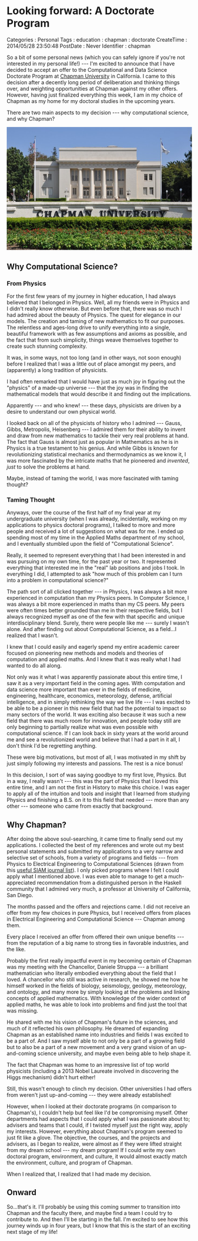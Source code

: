 Looking forward: A Doctorate Program
====================================

Categories
:   Personal
Tags
:   education
:   chapman
:   doctorate
CreateTime
:   2014/05/28 23:50:48
PostDate
:   Never
Identifier
:   chapman

So a bit of some personal news (which you can safely ignore if you're not
interested in my personal life!) --- I'm excited to announce that I have
decided to accept an offer to the Computational and Data Science Doctorate
Program at [Chapman University][chapman] in California.  I came to this
decision after a decently long period of deliberation and thinking things
over, and weighting opportunities at Chapman against my other offers.
However, having just finalized everything this week, I am in my choice of
Chapman as my home for my doctoral studies in the upcoming years.

[chapman]: http://www.chapman.edu/

There are two main aspects to my decision --- why computational science, and
why Chapman?

![Williams Hall --- Chapman University (Photo by Tom Arthur)](/img/entries/chapman/williams-hall.jpg "Williams Hall --- Chapman University (Photo by Tom Arthur)")

Why Computational Science?
--------------------------

### From Physics

For the first few years of my journey in higher education, I had always
believed that I belonged in Physics.  Well, all my friends were in Physics and
I didn't really know otherwise.  But even before that, there was so much I had
admired about the beauty of Physics.  The quest for elegance in our
models.  The creation and taming of new mathematics to fit our purposes.
The relentless and ages-long drive to unify everything into a single,
beautiful framework with as few assumptions and axioms as possible, and the
fact that from such simplicity, things weave themselves together to create
such stunning complexity.

It was, in some ways, not too long (and in other ways, not soon enough) before
I realized that I was a little out of place amongst my peers, and (apparently)
a long tradition of physicists.

I had often remarked that I would have just as much joy in figuring out the
"physics" of a made-up universe --- that the joy was in finding the
mathematical models that would describe it and finding out the implications.

Apparently --- and who knew! --- these days, physicists are driven by a desire
to understand our own physical world.

I looked back on all of the physicists of history who I admired --- Gauss,
Gibbs, Metropolis, Heisenberg --- I admired them for their ability to invent
and draw from new mathematics to tackle their very real problems at hand.  The
fact that Gauss is almost just as popular in Mathematics as he is in Physics
is a true testament to his genius.  And while Gibbs is known for
revolutionizing statistical mechanics and thermodynamics as we know it, I was
more fascinated by the intricate maths that he pioneered and *invented*,
*just* to solve the problems at hand.

Maybe, instead of taming the world, I was more fascinated with taming thought?

### Taming Thought

Anyways, over the course of the first half of my final year at my
undergraduate university (when I was already, incidentally, working on my
applications to physics doctoral programs), I talked to more and more people
and received a lot of suggestions on what was for me.  I ended up spending
most of my time in the Applied Maths department of my school, and I eventually
stumbled upon the field of "Computational Science".

Really, it seemed to represent everything that I had been interested in and
was pursuing on my own time, for the past year or two.  It represented
everything that interested me in the "real" lab positions and jobs I took.  In
everything I did, I attempted to ask "how much of this problem can I turn into
a problem in computational science?"

The path sort of all clicked together --- in Physics, I was always a bit more
experienced in computation than my Physics peers.  In Computer Science, I was
always a bit more experienced in maths than my CS peers.  My peers were often
times better grounded than me in their respective fields, but I always
recognized myself as one of the few with that specific and unique
interdisciplinary blend. Surely, there were people like me --- surely I wasn't
alone.  And after finding out about Computational Science, as a field...I
realized that I wasn't.

I knew that I could easily and eagerly spend my entire academic career focused
on pioneering new methods and models and theories of computation and applied
maths.  And I knew that it was really what I had wanted to do all along.

Not only was it what I was apparently passionate about this entire time, I saw
it as a very important field in the coming ages.  With computation and data
science more important than ever in the fields of medicine, engineering,
healthcare, economics, meteorology, defense, artificial intelligence, and in
simply rethinking the way we live life --- I was excited to be able to be a
pioneer in this new field that had the potential to impact so many sectors of
the world.  It was exciting also because it was such a new field that there
was much room for innovation, and people today still are only beginning to
partially realize what was even possible with computational science.  If I can
look back in sixty years at the world around me and see a revolutionized world
and believe that I had a part in it all, I don't think I'd be regretting
anything.

These were big motivations, but most of all, I was motivated in my shift by
just simply following my interests and passions.  The rest is a nice bonus!

In this decision, I sort of was saying goodbye to my first love, Physics.  But
in a way, I really wasn't --- this was the part of Physics that I loved this
entire time, and I am not the first in History to make this choice.  I was
eager to apply all of the intuition and tools and insight that I learned from
studying Physics and finishing a B.S. on it to this field that needed --- more
than any other --- someone who came from exactly that background.

Why Chapman?
------------

After doing the above soul-searching, it came time to finally send out my
applications.  I collected the best of my references and wrote out my best
personal statements and submitted my applications to a very narrow and
selective set of schools, from a variety of programs and fields --- from
Physics to Electrical Engineering to Computational Sciences (drawn from this
[useful SIAM journal list][siam]).  I only picked programs where I felt I
could apply what I mentioned above.  I was even able to manage to get a
much-appreciated recommendation from a distinguished person in the Haskell
community that I admired very much, a professor at University of California,
San Diego.

[siam]: http://www.siam.org/students/resources/cse_programs.php

The months passed and the offers and rejections came.  I did not receive an
offer from my few choices in pure Physics, but I received offers from places
in Electrical Engineering and Computational Science --- Chapman among them.

Every place I received an offer from offered their own unique benefits ---
from the reputation of a big name to strong ties in favorable industries, and
the like.

Probably the first really impactful event in my becoming certain of Chapman
was my meeting with the Chancellor, Daniele Struppa --- a brilliant
mathematician who literally embodied everything about the field that I loved.
A chancellor who still was active in research, he showed me how he himself
worked in the fields of biology, seismology, geology, meteorology, and
ontology, and many more by simply looking at the problems and linking concepts
of applied mathematics.  With knowledge of the wider context of applied maths,
he was able to look into problems and find just the tool that was missing.

He shared with me his vision of Chapman's future in the sciences, and much of
it reflected his own philosophy.  He dreamed of expanding Chapman as an
established name into industries and fields I was excited to be a part of. And
I saw myself able to not only be a part of a growing field but to also be a
part of a new movement and a very grand vision of an up-and-coming science
university, and maybe even being able to help shape it.

The fact that Chapman was home to an impressive list of top world physicists
(including a 2013 Nobel Laureate involved in discovering the Higgs mechanism)
didn't hurt either!

Still, this wasn't enough to clinch my decision.  Other universities I had
offers from weren't just up-and-coming --- they were already established!

However, when I looked at their doctorate programs (in comparison to
Chapman's), I couldn't help but feel like I'd be compromising myself.  Other
departments had aspects that I could apply what I was passionate about to;
advisers and teams that I could, if I twisted myself just the right way, apply
my interests.  However, everything about Chapman's program seemed to just fit
like a glove.  The objective, the courses, and the projects and advisers, as I
began to realize, were almost as if they were lifted straight from my dream
school --- my dream program!  If I could write my own doctoral program,
environment, and culture, it would almost exactly match the environment,
culture, and program of Chapman.

When I realized that, I realized that I had made my decision.

Onward
------

So...that's it.  I'll probably be using this coming summer to transition into
Chapman and the faculty there, and maybe find a team I could try to contribute
to.  And then I'll be starting in the fall.  I'm excited to see how this
journey winds up in four years, but I know that this is the start of an
exciting next stage of my life!

